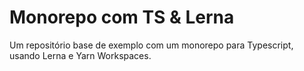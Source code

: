 # Monorepo com TS & Lerna

Um repositório base de exemplo com um monorepo para Typescript, usando Lerna e Yarn Workspaces.
